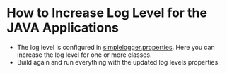 # How to Increase Log Level for the JAVA Applications

* The log level is configured in [simplelogger.properties](/code/backend/shared-code/src/main/resources/simplelogger.properties).  Here you can increase the log level for one or more classes. 
* Build again and run everything with the updated log levels properties. 